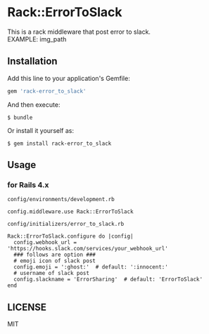 # Rack::ErrorToSlack
This is a rack middleware that post error to slack.  
EXAMPLE:
img_path


## Installation

Add this line to your application's Gemfile:

```ruby
gem 'rack-error_to_slack'
```

And then execute:

    $ bundle

Or install it yourself as:

    $ gem install rack-error_to_slack

## Usage
### for Rails 4.x
`config/environments/development.rb`
```
config.middleware.use Rack::ErrorToSlack
```

`config/initializers/error_to_slack.rb`
```
Rack::ErrorToSlack.configure do |config|
  config.webhook_url = 'https://hooks.slack.com/services/your_webhook_url'
  ### follows are option ###
  # emoji icon of slack post
  config.emoji = ':ghost:'  # default: ':innocent:'
  # username of slack post
  config.slackname = 'ErrorSharing'  # default: 'ErrorToSlack'
end
```

## LICENSE
MIT

